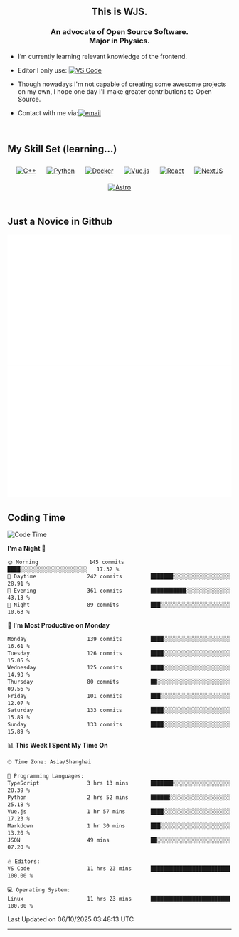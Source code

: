 ## <div align="center">This is WJS.</div>  
  

### <div align="center">An advocate of Open Source Software.<br>Major in Physics.</div>  
  

- I’m currently learning relevant knowledge of the frontend.  
  

- Editor I only use: [![VS Code](https://img.shields.io/badge/-VS%20Code-007ACC?style=plastic&logo=visual-studio-code)](https://code.visualstudio.com/)  
  

- Though nowadays I'm not capable of creating some awesome projects on my own, I hope one day I'll make greater contributions to Open Source.  
  

- Contact with me via:[![email](https://img.shields.io/badge/My-e--mail-red)](mailto:wjs@wjsphy.top)  
  

<br/>  


## My Skill Set (learning...)
<div align="center">  
<a href="https://www.cplusplus.com/" target="_blank"><img style="margin: 10px" src="https://profilinator.rishav.dev/skills-assets/cplusplus-original.svg" alt="C++" height="50" /></a>  
<a href="https://www.python.org/" target="_blank"><img style="margin: 10px" src="https://profilinator.rishav.dev/skills-assets/python-original.svg" alt="Python" height="50" /></a>  
<a href="https://www.docker.com/" target="_blank"><img style="margin: 10px" src="https://profilinator.rishav.dev/skills-assets/docker-original-wordmark.svg" alt="Docker" height="50" /></a>  
<a href="https://vuejs.org/" target="_blank"><img style="margin: 10px" src="https://profilinator.rishav.dev/skills-assets/vuejs-original-wordmark.svg" alt="Vue.js" height="50" /></a>  
<a href="https://reactjs.org/" target="_blank"><img style="margin: 10px" src="https://profilinator.rishav.dev/skills-assets/react-original-wordmark.svg" alt="React" height="50" /></a>  
<a href="https://nextjs.org/" target="_blank"><img style="margin: 10px" src="https://profilinator.rishav.dev/skills-assets/nextjs.png" alt="NextJS" height="50" /></a>  
<a href="https://www.astro.build/" target="_blank"><img style="margin: 10px" src="https://profilinator.rishav.dev/skills-assets/astro.svg" alt="Astro" height="50" /></a>   
</div>

<br/>  


## Just a Novice in Github  
![](https://raw.githubusercontent.com/wjsoj/github-stats-transparent/output/generated/overview.svg)
![](https://raw.githubusercontent.com/wjsoj/github-stats-transparent/output/generated/languages.svg)

## Coding Time

<!--START_SECTION:waka-->
![Code Time](http://img.shields.io/badge/Code%20Time-1%2C411%20hrs%2041%20mins-blue)

**I'm a Night 🦉** 

```text
🌞 Morning                145 commits         ████░░░░░░░░░░░░░░░░░░░░░   17.32 % 
🌆 Daytime                242 commits         ███████░░░░░░░░░░░░░░░░░░   28.91 % 
🌃 Evening                361 commits         ███████████░░░░░░░░░░░░░░   43.13 % 
🌙 Night                  89 commits          ███░░░░░░░░░░░░░░░░░░░░░░   10.63 % 
```
📅 **I'm Most Productive on Monday** 

```text
Monday                   139 commits         ████░░░░░░░░░░░░░░░░░░░░░   16.61 % 
Tuesday                  126 commits         ████░░░░░░░░░░░░░░░░░░░░░   15.05 % 
Wednesday                125 commits         ████░░░░░░░░░░░░░░░░░░░░░   14.93 % 
Thursday                 80 commits          ██░░░░░░░░░░░░░░░░░░░░░░░   09.56 % 
Friday                   101 commits         ███░░░░░░░░░░░░░░░░░░░░░░   12.07 % 
Saturday                 133 commits         ████░░░░░░░░░░░░░░░░░░░░░   15.89 % 
Sunday                   133 commits         ████░░░░░░░░░░░░░░░░░░░░░   15.89 % 
```


📊 **This Week I Spent My Time On** 

```text
🕑︎ Time Zone: Asia/Shanghai

💬 Programming Languages: 
TypeScript               3 hrs 13 mins       ███████░░░░░░░░░░░░░░░░░░   28.39 % 
Python                   2 hrs 52 mins       ██████░░░░░░░░░░░░░░░░░░░   25.18 % 
Vue.js                   1 hr 57 mins        ████░░░░░░░░░░░░░░░░░░░░░   17.23 % 
Markdown                 1 hr 30 mins        ███░░░░░░░░░░░░░░░░░░░░░░   13.20 % 
JSON                     49 mins             ██░░░░░░░░░░░░░░░░░░░░░░░   07.20 % 

🔥 Editors: 
VS Code                  11 hrs 23 mins      █████████████████████████   100.00 % 

💻 Operating System: 
Linux                    11 hrs 23 mins      █████████████████████████   100.00 % 
```


 Last Updated on 06/10/2025 03:48:13 UTC
<!--END_SECTION:waka-->

----

<!--
**wjsoj/wjsoj** is a ✨ _special_ ✨ repository because its `README.md` (this file) appears on your GitHub profile.

Here are some ideas to get you started:

- 🔭 I’m currently working on ...
- 🌱 I’m currently learning ...
- 👯 I’m looking to collaborate on ...
- 🤔 I’m looking for help with ...
- 💬 Ask me about ...
- 📫 How to reach me: ...
- 😄 Pronouns: ...
- ⚡ Fun fact: ...
-->
